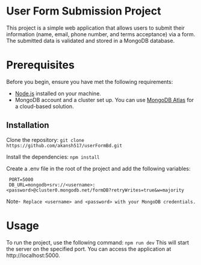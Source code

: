 # User Form Submission Project
This project is a simple web application that allows users to submit their information (name, email, phone number, and terms acceptance) via a form. The submitted data is validated and stored in a MongoDB database.

# Prerequisites
Before you begin, ensure you have met the following requirements:
- [Node.js](https://nodejs.org/) installed on your machine.
- MongoDB account and a cluster set up. You can use [MongoDB Atlas](https://www.mongodb.com/cloud/atlas) for a cloud-based solution.

## Installation

Clone the repository:
   ```git clone https://github.com/akansh517/userFormBd.git```
   
Install the dependencies:
   ```npm install```
   
Create a .env file in the root of the project and add the following variables:

     PORT=5000
     DB_URL=mongodb+srv://<username>:<password>@cluster0.mongodb.net/formDB?retryWrites=true&w=majority
Note-``` Replace <username> and <password> with your MongoDB credentials.```

# Usage
To run the project, use the following command:
```npm run dev```
This will start the server on the specified port. You can access the application at http://localhost:5000.
